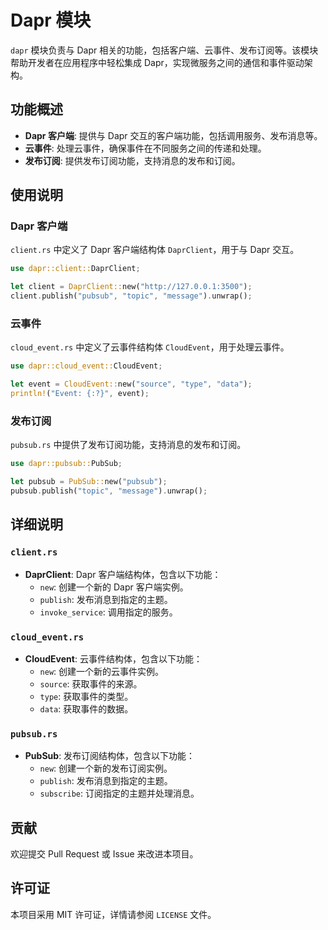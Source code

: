 # Dapr 模块

`dapr` 模块负责与 Dapr 相关的功能，包括客户端、云事件、发布订阅等。该模块帮助开发者在应用程序中轻松集成 Dapr，实现微服务之间的通信和事件驱动架构。

## 功能概述
- **Dapr 客户端**: 提供与 Dapr 交互的客户端功能，包括调用服务、发布消息等。
- **云事件**: 处理云事件，确保事件在不同服务之间的传递和处理。
- **发布订阅**: 提供发布订阅功能，支持消息的发布和订阅。

## 使用说明

### Dapr 客户端
`client.rs` 中定义了 Dapr 客户端结构体 `DaprClient`，用于与 Dapr 交互。

```rust
use dapr::client::DaprClient;

let client = DaprClient::new("http://127.0.0.1:3500");
client.publish("pubsub", "topic", "message").unwrap();
```

### 云事件
`cloud_event.rs` 中定义了云事件结构体 `CloudEvent`，用于处理云事件。

```rust
use dapr::cloud_event::CloudEvent;

let event = CloudEvent::new("source", "type", "data");
println!("Event: {:?}", event);
```

### 发布订阅
`pubsub.rs` 中提供了发布订阅功能，支持消息的发布和订阅。

```rust
use dapr::pubsub::PubSub;

let pubsub = PubSub::new("pubsub");
pubsub.publish("topic", "message").unwrap();
```

## 详细说明

### `client.rs`
- **DaprClient**: Dapr 客户端结构体，包含以下功能：
  - `new`: 创建一个新的 Dapr 客户端实例。
  - `publish`: 发布消息到指定的主题。
  - `invoke_service`: 调用指定的服务。

### `cloud_event.rs`
- **CloudEvent**: 云事件结构体，包含以下功能：
  - `new`: 创建一个新的云事件实例。
  - `source`: 获取事件的来源。
  - `type`: 获取事件的类型。
  - `data`: 获取事件的数据。

### `pubsub.rs`
- **PubSub**: 发布订阅结构体，包含以下功能：
  - `new`: 创建一个新的发布订阅实例。
  - `publish`: 发布消息到指定的主题。
  - `subscribe`: 订阅指定的主题并处理消息。

## 贡献
欢迎提交 Pull Request 或 Issue 来改进本项目。

## 许可证
本项目采用 MIT 许可证，详情请参阅 `LICENSE` 文件。 
